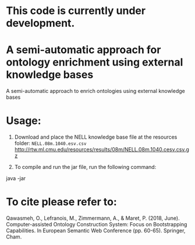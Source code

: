 # This code is currently under development.

# A semi-automatic approach for ontology enrichment using external knowledge bases

A semi-automatic approach to enrich ontologies using external knowledge bases

# Usage:

1) Download and place the NELL knowledge base file at the resources folder:
	`NELL.08m.1040.esv.csv` http://rtw.ml.cmu.edu/resources/results/08m/NELL.08m.1040.cesv.csv.gz


2) To compile and run the jar file, run the following command:


 java -jar 


# To cite please refer to:
	
Qawasmeh, O., Lefranois, M., Zimmermann, A., & Maret, P. (2018, June). Computer-assisted Ontology Construction System: Focus on Bootstrapping Capabilities. In European Semantic Web Conference (pp. 60-65). Springer, Cham.

